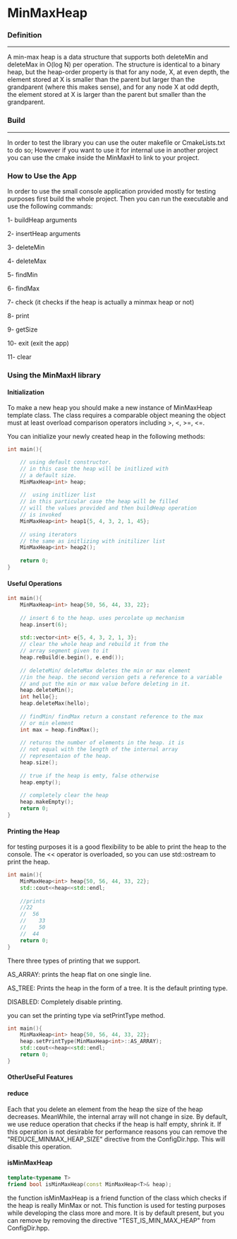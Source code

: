 # MinMaxHeap

### Definition
____
A min-max heap is a data structure that supports both deleteMin and deleteMax in O(log N) per
operation. The structure is identical to a binary heap, but the heap-order property is that for any node, X,
at even depth, the element stored at X is smaller than the parent but larger than the grandparent (where
this makes sense), and for any node X at odd depth, the element stored at X is larger than the parent
but smaller than the grandparent.

### Build
___
In order to test the library you can use the outer makefile or
CmakeLists.txt to do so; However if you want to use it for internal
use in another project you can use the cmake inside the MinMaxH to link
to your project.

### How to Use the App

In order to use the small console application provided mostly for
testing purposes first build the whole project. Then you can run the
executable and use the following commands:

1- buildHeap arguments

2- insertHeap arguments

3- deleteMin

4- deleteMax

5- findMin

6- findMax

7- check (it checks if the heap is actually a minmax heap or not)

8- print

9- getSize

10- exit (exit the app)

11- clear

### Using the MinMaxH library

#### Initialization
To make a new heap you should make a new instance of MinMaxHeap template class.
The class requires a comparable object meaning the object must at least overload
comparison operators including >, <, >=, <=.

You can initialize your newly created heap in the following methods:

```c++
int main(){

    // using default constructor. 
    // in this case the heap will be initlized with
    // a default size.
    MinMaxHeap<int> heap;
   
    //  using initlizer list
    // in this particular case the heap will be filled 
    // will the values provided and then buildHeap operation
    // is invoked
    MinMaxHeap<int> heap1{5, 4, 3, 2, 1, 45};
    
    // using iterators
    // the same as initlizing with initilizer list
    MinMaxHeap<int> heap2();
    
    return 0;
}
```

#### Useful Operations

```c++
int main(){
    MinMaxHeap<int> heap{50, 56, 44, 33, 22};
    
    // insert 6 to the heap. uses percolate up mechanism
    heap.insert(6);
    
    std::vector<int> e{5, 4, 3, 2, 1, 3};
    // clear the whole heap and rebuild it from the 
    // array segment given to it
    heap.reBuild(e.begin(), e.end());
    
    // deleteMin/ deleteMax deletes the min or max element
    //in the heap. the second version gets a reference to a variable
    // and put the min or max value before deleting in it.
    heap.deleteMin();
    int hello{};
    heap.deleteMax(hello);
    
    // findMin/ findMax return a constant reference to the max
    // or min element
    int max = heap.findMax();
    
    // returns the number of elements in the heap. it is
    // not equal with the length of the internal array
    // representaion of the heap.
    heap.size();
    
    // true if the heap is emty, false otherwise
    heap.empty();
    
    // completely clear the heap
    heap.makeEmpty();
    return 0;
}
```

#### Printing the Heap
for testing purposes it is a good flexibility to be able to 
print the heap to the console. The << operator is overloaded, so
you can use std::ostream to print the heap.

```c++
int main(){
    MinMaxHeap<int> heap{50, 56, 44, 33, 22};
    std::cout<<heap<<std::endl;
    
    //prints
    //22
    //  56
    //    33
    //    50
    //  44
    return 0;
}
```

There three types of printing that we support.

AS_ARRAY: prints the heap flat on one single line.

AS_TREE: Prints the heap in the form of a tree. It is the default
printing type.

DISABLED: Completely disable printing.

you can set the printing type via setPrintType method.
```c++
int main(){
    MinMaxHeap<int> heap{50, 56, 44, 33, 22};
    heap.setPrintType(MinMaxHeap<int>::AS_ARRAY);
    std::cout<<heap<<std::endl;
    return 0;
}
```

#### OtherUseFul Features

#### reduce
Each that you delete an element from the heap the size of the
heap decreases. MeanWhile, the internal array will not change in size.
By default, we use reduce operation that checks if the heap is half empty,
shrink it. If this operation is not desirable for performance reasons you can
remove the "REDUCE_MINMAX_HEAP_SIZE" directive from the ConfigDir.hpp. This will 
disable this operation.

#### isMinMaxHeap

```c++
template<typename T>
friend bool isMinMaxHeap(const MinMaxHeap<T>& heap);
```

the function isMinMaxHeap is a friend function of the class
which checks if the heap is really MinMax or not. This function is
used for testing purposes while developing the class more and more.
It is by default present, but you can remove by removing the directive
"TEST_IS_MIN_MAX_HEAP" from ConfigDir.hpp.










